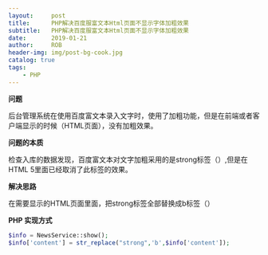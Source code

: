 ```yaml
---
layout:     post
title:      PHP解决百度服富文本Html页面不显示字体加粗效果
subtitle:   PHP解决百度服富文本Html页面不显示字体加粗效果
date:       2019-01-21
author:     ROB
header-img: img/post-bg-cook.jpg
catalog: true
tags:
    - PHP
---
```


**问题**

后台管理系统在使用百度富文本录入文字时，使用了加粗功能，但是在前端或者客户端显示的时候（HTML页面），没有加粗效果。

**问题的本质**

检查入库的数据发现，百度富文本对文字加粗采用的是strong标签（<strong></strong>）,但是在HTML 5里面已经取消了此标签的效果。

**解决思路**

在需要显示的HTML页面里面，把strong标签全部替换成b标签（<b></b>）

**PHP 实现方式**

```PHP
$info = NewsService::show();
$info['content'] = str_replace("strong",'b',$info['content']);
```